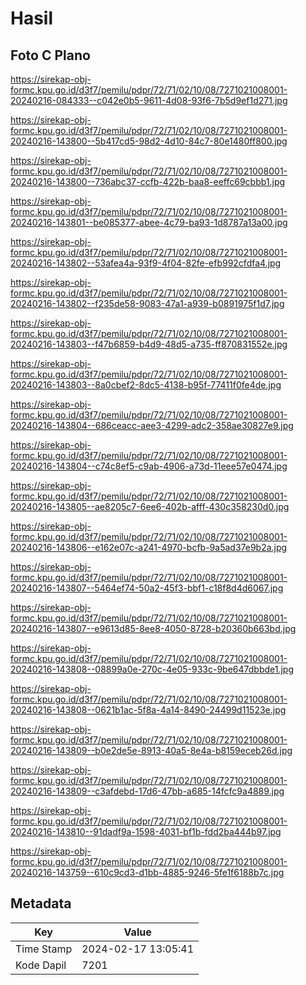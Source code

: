 # Hasil

## Foto C Plano

https://sirekap-obj-formc.kpu.go.id/d3f7/pemilu/pdpr/72/71/02/10/08/7271021008001-20240216-084333--c042e0b5-9611-4d08-93f6-7b5d9ef1d271.jpg

https://sirekap-obj-formc.kpu.go.id/d3f7/pemilu/pdpr/72/71/02/10/08/7271021008001-20240216-143800--5b417cd5-98d2-4d10-84c7-80e1480ff800.jpg

https://sirekap-obj-formc.kpu.go.id/d3f7/pemilu/pdpr/72/71/02/10/08/7271021008001-20240216-143800--736abc37-ccfb-422b-baa8-eeffc69cbbb1.jpg

https://sirekap-obj-formc.kpu.go.id/d3f7/pemilu/pdpr/72/71/02/10/08/7271021008001-20240216-143801--be085377-abee-4c79-ba93-1d8787a13a00.jpg

https://sirekap-obj-formc.kpu.go.id/d3f7/pemilu/pdpr/72/71/02/10/08/7271021008001-20240216-143802--53afea4a-93f9-4f04-82fe-efb992cfdfa4.jpg

https://sirekap-obj-formc.kpu.go.id/d3f7/pemilu/pdpr/72/71/02/10/08/7271021008001-20240216-143802--f235de58-9083-47a1-a939-b0891975f1d7.jpg

https://sirekap-obj-formc.kpu.go.id/d3f7/pemilu/pdpr/72/71/02/10/08/7271021008001-20240216-143803--f47b6859-b4d9-48d5-a735-ff870831552e.jpg

https://sirekap-obj-formc.kpu.go.id/d3f7/pemilu/pdpr/72/71/02/10/08/7271021008001-20240216-143803--8a0cbef2-8dc5-4138-b95f-77411f0fe4de.jpg

https://sirekap-obj-formc.kpu.go.id/d3f7/pemilu/pdpr/72/71/02/10/08/7271021008001-20240216-143804--686ceacc-aee3-4299-adc2-358ae30827e9.jpg

https://sirekap-obj-formc.kpu.go.id/d3f7/pemilu/pdpr/72/71/02/10/08/7271021008001-20240216-143804--c74c8ef5-c9ab-4906-a73d-11eee57e0474.jpg

https://sirekap-obj-formc.kpu.go.id/d3f7/pemilu/pdpr/72/71/02/10/08/7271021008001-20240216-143805--ae8205c7-6ee6-402b-afff-430c358230d0.jpg

https://sirekap-obj-formc.kpu.go.id/d3f7/pemilu/pdpr/72/71/02/10/08/7271021008001-20240216-143806--e162e07c-a241-4970-bcfb-9a5ad37e9b2a.jpg

https://sirekap-obj-formc.kpu.go.id/d3f7/pemilu/pdpr/72/71/02/10/08/7271021008001-20240216-143807--5464ef74-50a2-45f3-bbf1-c18f8d4d6067.jpg

https://sirekap-obj-formc.kpu.go.id/d3f7/pemilu/pdpr/72/71/02/10/08/7271021008001-20240216-143807--e9613d85-8ee8-4050-8728-b20360b663bd.jpg

https://sirekap-obj-formc.kpu.go.id/d3f7/pemilu/pdpr/72/71/02/10/08/7271021008001-20240216-143808--08899a0e-270c-4e05-933c-9be647dbbde1.jpg

https://sirekap-obj-formc.kpu.go.id/d3f7/pemilu/pdpr/72/71/02/10/08/7271021008001-20240216-143808--0621b1ac-5f8a-4a14-8490-24499d11523e.jpg

https://sirekap-obj-formc.kpu.go.id/d3f7/pemilu/pdpr/72/71/02/10/08/7271021008001-20240216-143809--b0e2de5e-8913-40a5-8e4a-b8159eceb26d.jpg

https://sirekap-obj-formc.kpu.go.id/d3f7/pemilu/pdpr/72/71/02/10/08/7271021008001-20240216-143809--c3afdebd-17d6-47bb-a685-14fcfc9a4889.jpg

https://sirekap-obj-formc.kpu.go.id/d3f7/pemilu/pdpr/72/71/02/10/08/7271021008001-20240216-143810--91dadf9a-1598-4031-bf1b-fdd2ba444b97.jpg

https://sirekap-obj-formc.kpu.go.id/d3f7/pemilu/pdpr/72/71/02/10/08/7271021008001-20240216-143759--610c9cd3-d1bb-4885-9246-5fe1f6188b7c.jpg


## Metadata

| Key        | Value               |
| ---------- | ------------------- |
| Time Stamp | 2024-02-17 13:05:41 |
| Kode Dapil | 7201                |



